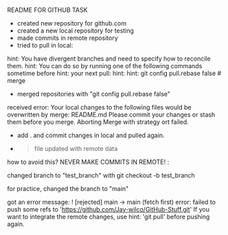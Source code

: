 README FOR GITHUB TASK

- created new repository for github.com
- created a new local repository for testing
- made commits in remote repository
- tried to pull in local:

hint: You have divergent branches and need to specify how to reconcile them.
hint: You can do so by running one of the following commands sometime before
hint: your next pull:
hint:
hint: git config pull.rebase false # merge

- merged repositories with "git config pull.rebase false"

received error: Your local changes to the following files would be overwritten by merge:
README.md
Please commit your changes or stash them before you merge.
Aborting
Merge with strategy ort failed.

- add . and commit changes in local and pulled again.
- > file updated with remote data

how to avoid this? NEVER MAKE COMMITS IN REMOTE! :

changed branch to "test_branch" with git checkout -b test_branch

for practice, changed the branch to "main"

got an error message: ! [rejected] main -> main (fetch first)
error: failed to push some refs to 'https://github.com/Jay-wilco/GitHub-Stuff.git'
If you want to integrate the remote changes, use
hint: 'git pull' before pushing again.

